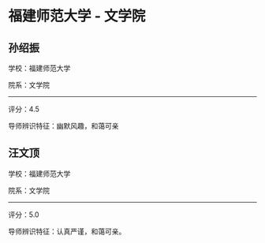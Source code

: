# 福建师范大学 - 文学院

## 孙绍振

学校：福建师范大学

院系：文学院

* * *

评分：4.5

导师辨识特征：幽默风趣，和蔼可亲

## 汪文顶

学校：福建师范大学

院系：文学院

* * *

评分：5.0

导师辨识特征：认真严谨，和蔼可亲。